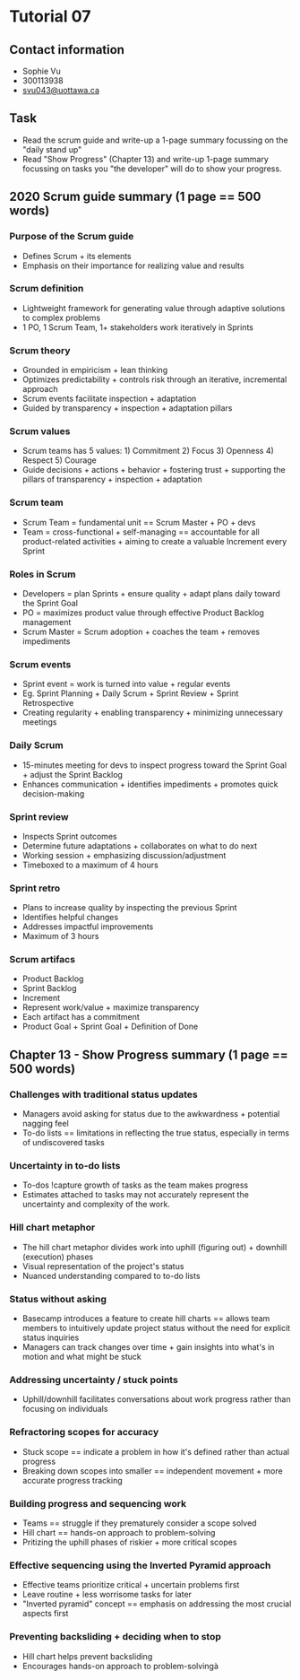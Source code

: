 # Tutorial 07
## Contact information
* Sophie Vu
* 300113938
* svu043@uottawa.ca

## Task
* Read the scrum guide and write-up a 1-page summary focussing on the "daily stand up"
* Read "Show Progress" (Chapter 13) and write-up  1-page summary focussing on tasks you "the developer" will do to show your progress.

## 2020 Scrum guide summary (1 page == 500 words)
### Purpose of the Scrum guide
* Defines Scrum + its elements
* Emphasis on their importance for realizing value and results

### Scrum definition
* Lightweight framework for generating value through adaptive solutions to complex problems
* 1 PO, 1 Scrum Team, 1+ stakeholders work  iteratively in Sprints

### Scrum theory
* Grounded in empiricism +  lean thinking
* Optimizes predictability + controls risk through an iterative, incremental approach
* Scrum events facilitate inspection + adaptation
* Guided by transparency + inspection + adaptation pillars

### Scrum values
* Scrum teams has 5 values: 1) Commitment 2) Focus 3) Openness 4) Respect 5) Courage
* Guide decisions + actions + behavior + fostering trust + supporting the pillars of transparency +  inspection + adaptation

### Scrum team
* Scrum Team =  fundamental unit == Scrum Master + PO + devs
* Team = cross-functional + self-managing == accountable for all product-related activities + aiming to create a valuable Increment every Sprint

### Roles in Scrum
* Developers = plan Sprints + ensure quality + adapt plans daily toward the Sprint Goal
* PO = maximizes product value through effective Product Backlog management
* Scrum Master = Scrum adoption + coaches the team + removes impediments

### Scrum events
* Sprint event = work is turned into value + regular events
* Eg. Sprint Planning + Daily Scrum + Sprint Review + Sprint Retrospective
* Creating regularity + enabling transparency + minimizing unnecessary meetings

### Daily Scrum
* 15-minutes meeting for devs to inspect progress toward the Sprint Goal + adjust the Sprint Backlog
* Enhances communication + identifies impediments + promotes quick decision-making

### Sprint review
* Inspects Sprint outcomes
* Determine future adaptations + collaborates on what to do next
* Working session + emphasizing discussion/adjustment
* Timeboxed to a maximum of 4 hours

### Sprint retro
* Plans to increase quality  by inspecting the previous Sprint
* Identifies helpful changes
* Addresses impactful improvements
* Maximum of 3 hours

### Scrum artifacs
* Product Backlog
* Sprint Backlog
* Increment 
* Represent work/value + maximize transparency
* Each artifact has a commitment
* Product Goal + Sprint Goal + Definition of Done

## Chapter 13 - Show Progress summary (1 page == 500 words)
### Challenges with traditional status updates
* Managers avoid asking for status due to the awkwardness + potential nagging feel
* To-do lists == limitations in reflecting the true status, especially in terms of undiscovered tasks 

### Uncertainty in to-do lists
* To-dos !capture growth of tasks as the team makes progress
* Estimates attached to tasks may not accurately represent the uncertainty and complexity of the work. 

### Hill chart metaphor
* The hill chart metaphor divides work into uphill (figuring out) + downhill (execution) phases
* Visual representation of the project's status
* Nuanced understanding compared to to-do lists 

### Status without asking
* Basecamp introduces a feature to create hill charts == allows team members to intuitively update project status without the need for explicit status inquiries
* Managers can track changes over time + gain insights into what's in motion and what might be stuck 

### Addressing uncertainty / stuck points
* Uphill/downhill facilitates conversations about work progress rather than focusing on individuals

### Refractoring scopes for accuracy
* Stuck scope == indicate a problem in how it's defined rather than actual progress
* Breaking down scopes into smaller == independent movement + more accurate progress tracking 

### Building progress and sequencing work
* Teams == struggle if they prematurely consider a scope solved
* Hill chart == hands-on approach to problem-solving
* Pritizing the uphill phases of riskier + more critical scopes

### Effective sequencing using the Inverted Pyramid approach
* Effective teams prioritize critical + uncertain problems first
* Leave routine + less worrisome tasks for later
* "Inverted pyramid" concept == emphasis on addressing the most crucial aspects first

### Preventing backsliding + deciding when to stop
* Hill chart helps prevent backsliding
* Encourages hands-on approach to problem-solvingà